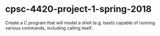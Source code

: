 # cpsc-4420-project-1-spring-2018
Create a C program that will model a shell (e.g. bash) capable of running various commands, including calling itself.
